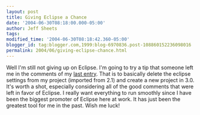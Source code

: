 ```yaml
---
layout: post
title: Giving Eclipse a Chance
date: '2004-06-30T08:18:00.000-05:00'
author: Jeff Sheets
tags:
modified_time: '2004-06-30T08:18:42.360-05:00'
blogger_id: tag:blogger.com,1999:blog-6970836.post-108860152236098016
permalink: 2004/06/giving-eclipse-chance.html
---
```


Well I'm still not giving up on Eclipse. I'm going to try a tip that
      someone left me in the comments of my <a
      href="http://uncommentedbytes.blogspot.com/2004/06/what-happened-to-eclipse.html">last
      entry</a>. That is to basically delete the eclipse settings from my project (imported
      from 2.1) and create a new project in 3.0. It's worth a shot, especially considering all of
      the good comments that were left in favor of Eclipse. I really want everything to run smoothly
      since I have been the biggest promoter of Eclipse here at work. It has just been the greatest
      tool for me in the past. Wish me luck!